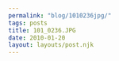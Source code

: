```yaml
---
permalink: "blog/1010236jpg/"
tags: posts
title: 101_0236.JPG
date: 2010-01-20
layout: layouts/post.njk
---
```


